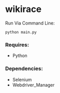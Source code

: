 # wikirace

Run Via Command Line:
```
python main.py
```

### Requires:
- Python

### Dependencies:
- Selenium
- Webdriver_Manager
